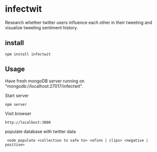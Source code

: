 infectwit
=========

Research whether twitter users influence each other in their tweeting and visualize tweeting sentiment history.



install
-------

    npm install infectwit

Usage
-----

Have fresh mongoDB server running on "mongodb://localhost:27017/infectwit".

Start server

    npm server

Visit browser

    http://localhost:3000


populate database with twitter data

     node populate <collection to safe to> <afinn | clips> <negative | positive>